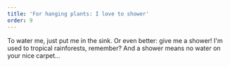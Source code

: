 ```yaml
---
title: 'For hanging plants: I love to shower'
order: 9
---
```



To water me, just put me in the sink. Or even better: give me a shower! I'm used to tropical rainforests, remember? And a shower means no water on your nice carpet…